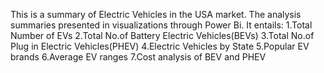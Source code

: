 This is a summary of Electric Vehicles in the USA  market.
The analysis summaries presented in visualizations through Power Bi.
It entails: 
1.Total Number of EVs
2.Total No.of Battery Electric Vehicles(BEVs)
3.Total No.of Plug in Electric Vehicles(PHEV)
4.Electric Vehicles by State
5.Popular EV brands
6.Average EV ranges
7.Cost analysis of BEV and PHEV
